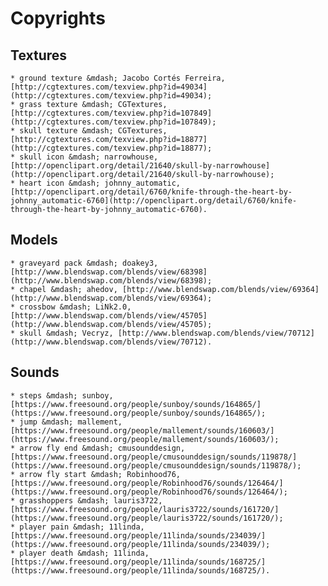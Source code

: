 # Copyrights

## Textures

	* ground texture &mdash; Jacobo Cortés Ferreira, [http://cgtextures.com/texview.php?id=49034](http://cgtextures.com/texview.php?id=49034);
	* grass texture &mdash; CGTextures, [http://cgtextures.com/texview.php?id=107849](http://cgtextures.com/texview.php?id=107849);
	* skull texture &mdash; CGTextures, [http://cgtextures.com/texview.php?id=18877](http://cgtextures.com/texview.php?id=18877);
	* skull icon &mdash; narrowhouse, [http://openclipart.org/detail/21640/skull-by-narrowhouse](http://openclipart.org/detail/21640/skull-by-narrowhouse);
	* heart icon &mdash; johnny_automatic, [http://openclipart.org/detail/6760/knife-through-the-heart-by-johnny_automatic-6760](http://openclipart.org/detail/6760/knife-through-the-heart-by-johnny_automatic-6760).

## Models

	* graveyard pack &mdash; doakey3, [http://www.blendswap.com/blends/view/68398](http://www.blendswap.com/blends/view/68398);
	* chapel &mdash; ahedov, [http://www.blendswap.com/blends/view/69364](http://www.blendswap.com/blends/view/69364);
	* crossbow &mdash; LiNk2.0, [http://www.blendswap.com/blends/view/45705](http://www.blendswap.com/blends/view/45705);
	* skull &mdash; Vecryz, [http://www.blendswap.com/blends/view/70712](http://www.blendswap.com/blends/view/70712).

## Sounds

	* steps &mdash; sunboy, [https://www.freesound.org/people/sunboy/sounds/164865/](https://www.freesound.org/people/sunboy/sounds/164865/);
	* jump &mdash; mallement, [https://www.freesound.org/people/mallement/sounds/160603/](https://www.freesound.org/people/mallement/sounds/160603/);
	* arrow fly end &mdash; cmusounddesign, [https://www.freesound.org/people/cmusounddesign/sounds/119878/](https://www.freesound.org/people/cmusounddesign/sounds/119878/);
	* arrow fly start &mdash; Robinhood76, [https://www.freesound.org/people/Robinhood76/sounds/126464/](https://www.freesound.org/people/Robinhood76/sounds/126464/);
	* grasshoppers &mdash; lauris3722, [https://www.freesound.org/people/lauris3722/sounds/161720/](https://www.freesound.org/people/lauris3722/sounds/161720/);
	* player pain &mdash; 11linda, [https://www.freesound.org/people/11linda/sounds/234039/](https://www.freesound.org/people/11linda/sounds/234039/);
	* player death &mdash; 11linda, [https://www.freesound.org/people/11linda/sounds/168725/](https://www.freesound.org/people/11linda/sounds/168725/).
